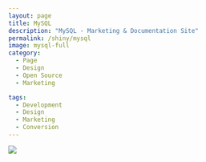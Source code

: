 ```yaml
---
layout: page
title: MySQL
description: "MySQL - Marketing & Documentation Site"
permalink: /shiny/mysql
image: mysql-full
category:
  - Page
  - Design
  - Open Source
  - Marketing

tags:
  - Development
  - Design
  - Marketing
  - Conversion
---
```


<section class="row lead">
  <div class="small-12 columns text-center">
    <img src="/images/{{ page.image }}" data-interchange="[/images/{{ page.image }}, (default)], [/images/{{ page.image }}@2x.png, (retina)]">
  </div>
</section>